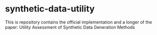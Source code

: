 # synthetic-data-utility
This is repository contains the official implementation and a longer of the paper: Utility Assessment of Synthetic Data Generation Methods

